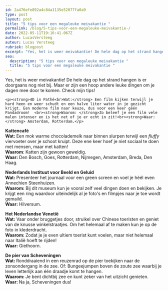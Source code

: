 ```yaml
---
id: 2a476efe892a4c84a1135e52077fa0a9
type: post
layout: post
title: "5 tips voor een megaleuke meivakantie "
permalink: /blog/5-tips-voor-een-megaleuke-meivakantie-/
date: 2022-05-11T19:16:41.067Z
author: LucasVersteeg
auteur: Lucas Versteeg
rubriek: blogpost
excerpt: "Yes, het is weer meivakantie! De hele dag op het strand hangen is er doorgaans nog niet bij. Maar er zijn een hoop andere leuke dingen om je dagen mee door te komen. Check mijn tips!  "
seo:
  description: "5 tips voor een megaleuke meivakantie "
  title: "5 tips voor een megaleuke meivakantie "
---
```

Yes, het is weer meivakantie! De hele dag op het strand hangen is er doorgaans nog niet bij. Maar er zijn een hoop andere leuke dingen om je dagen mee door te komen. Check mijn tips!  

    <p><strong>4D in Pathé<br>Wat:</strong> Een film kijken terwijl je hard heen en weer schudt en een halve liter water in je gezicht krijgt. Een moderne film naar keuze, dus voor een keer géén Pandadroom!  <br><strong>Waarom: </strong>Zo beleef je een film vele malen intenser en is het net of je er echt in zit!<br><strong>Waar:</strong> Amsterdam, Rotterdam.</p>
<p><strong>Kattencafé</strong><br><strong>Wat:</strong> Een mok warme chocolademelk naar binnen slurpen terwijl een <em>fluffy</em> viervoeter over je schoot kruipt. Deze ene keer hoef je niet sociaal te doen met mensen, maar met katten!<br><strong>Waarom</strong>: Katten zijn gewoon geweldig.<br><strong>Waar:</strong> Den Bosch, Goes, Rotterdam, Nijmegen, Amsterdam, Breda, Den Haag.</p>
<p><strong>Nederlands Instituut voor Beeld en Geluid</strong><br><strong>Wat:</strong> Presenteer het journaal voor een green screen en voel je héél even Annechien Steenhuizen.<br><strong>Waarom:</strong> Bij dit museum kun je vooral zelf veel dingen doen en bekijken. Je krijgt een ring waardoor uiteindelijk al je foto's en filmpjes naar je toe wordt gemaild.<br><strong>Waar:</strong> Hilversum.</p>
<p><strong>Het Nederlandse Venetië</strong><br><strong>Wat:</strong> Vaar onder bruggetjes door, struikel over Chinese toeristen en geniet van de knusse winkelstraatjes. Om het helemaal af te maken kun je op de foto in klederdracht. <br><strong>Waarom: </strong>Zodat je je even ultiem toerist kunt voelen, maar niet helemaal naar Italië hoeft te rijden!<br><strong>Waar:</strong> Giethoorn.</p>
<p><strong>De pier van Scheveningen<br>Wat: </strong>Ronddraaiend in een reuzenrad op de pier toekijken naar de zonsondergang in de zee. Of: Bungeejumpen boven de zoute zee waarbij je leven letterlijk aan één draadje komt te hangen.<br><strong>Waarom: </strong>Je bent dichtbij zee en kunt zeker van het uitzicht genieten.<br><strong>Waar: </strong>Na ja, Scheveningen dus!</p>  
